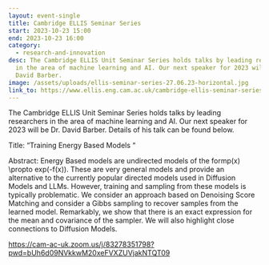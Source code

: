 ```yaml
---
layout: event-single
title: Cambridge ELLIS Seminar Series
start: 2023-10-23 15:00
end: 2023-10-23 16:00
category:
  - research-and-innovation
desc: The Cambridge ELLIS Unit Seminar Series holds talks by leading researchers
  in the area of machine learning and AI. Our next speaker for 2023 will be Dr.
  David Barber.
image: /assets/uploads/ellis-seminar-series-27.06.23-horizontal.jpg
link_to: https://www.ellis.eng.cam.ac.uk/cambridge-ellis-seminar-series-dr-david-barber-23-oct-23-1500/
---
```

The Cambridge ELLIS Unit Seminar Series holds talks by leading researchers in the area of machine learning and AI. Our next speaker for 2023 will be Dr. David Barber. Details of his talk can be found below.

Title: “Training Energy Based Models “

Abstract: Energy Based models are undirected models of the formp(x) \propto exp(-f(x)). These are very general models and provide an alternative to the currently popular directed models used in Diffusion Models and LLMs. However, training and sampling from these models is typically problematic. We consider an approach based on Denoising Score Matching and consider a Gibbs sampling to recover samples from the learned model. Remarkably, we show that there is an exact expression for the mean and covariance of the sampler. We will also highlight close connections to Diffusion Models.

https://cam-ac-uk.zoom.us/j/83278351798?pwd=bUh6d09NVkkwM20xeFVXZUVjakNTQT09